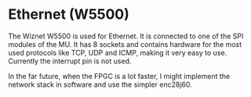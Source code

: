 # Ethernet (W5500)
The Wiznet W5500 is used for Ethernet. It is connected to one of the SPI modules of the MU. It has 8 sockets and contains hardware for the most used protocols like TCP, UDP and ICMP, making it very easy to use. Currently the interrupt pin is not used.

In the far future, when the FPGC is a lot faster, I might implement the network stack in software and use the simpler enc28j60.